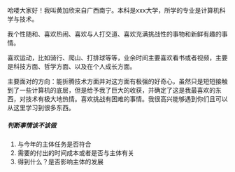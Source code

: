 哈喽大家好！我叫黄加欣来自广西南宁。本科是xxx大学，所学的专业是计算机科学与技术。

我个性随和、喜欢热闹、喜欢与人打交道、喜欢充满挑战性的事物和新鲜有趣的事情。

喜欢运动，比如骑行、爬山、打排球等等，业余时间主要喜欢看书或者视频，主要是科技方面、哲学方面、以及在个人成长方面。

主要面对的方向：能折腾技术方面并对这方面有极强的好奇心，虽然只是短短接触到了一些计算机的底层，但是给予我了巨大的收获，并确定了这是我最喜欢的东西，对技术有极大地热情。喜欢挑战有困难的事情。我很高兴能够遇到你们且可以从这里学习到很多东西。

##### 判断事情该不该做

1. 与今年的主体任务是否符合
2. 需要的付出的时间成本或者是否与主体有关
3. 得到什么？是否影响主体的发展

